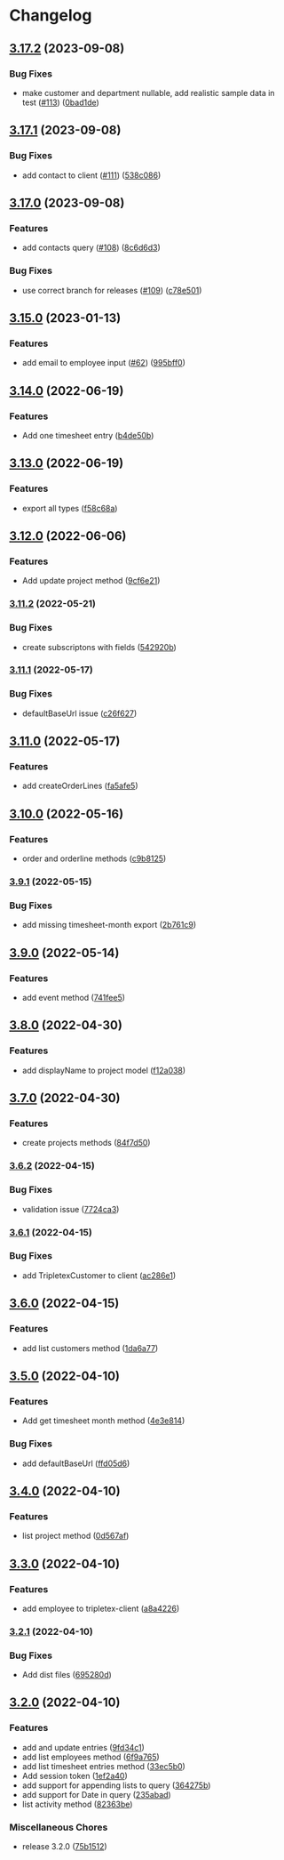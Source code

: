 # Changelog

## [3.17.2](https://github.com/bjerkio/tripletexjs/compare/v3.17.1...v3.17.2) (2023-09-08)


### Bug Fixes

* make customer and department nullable, add realistic sample data in test ([#113](https://github.com/bjerkio/tripletexjs/issues/113)) ([0bad1de](https://github.com/bjerkio/tripletexjs/commit/0bad1de771e6cb67c284c7dc13f763b5724fa2c4))

## [3.17.1](https://github.com/bjerkio/tripletexjs/compare/v3.17.0...v3.17.1) (2023-09-08)


### Bug Fixes

* add contact to client ([#111](https://github.com/bjerkio/tripletexjs/issues/111)) ([538c086](https://github.com/bjerkio/tripletexjs/commit/538c086a2d96b268b757dda1eaa62511232da1fa))

## [3.17.0](https://github.com/bjerkio/tripletexjs/compare/v3.16.0...v3.17.0) (2023-09-08)


### Features

* add contacts query ([#108](https://github.com/bjerkio/tripletexjs/issues/108)) ([8c6d6d3](https://github.com/bjerkio/tripletexjs/commit/8c6d6d3de4943aa2db36c1c1c68aa42195ad8a05))


### Bug Fixes

* use correct branch for releases ([#109](https://github.com/bjerkio/tripletexjs/issues/109)) ([c78e501](https://github.com/bjerkio/tripletexjs/commit/c78e5016434a5fd2a82f7c7fd7a91f790dda92e4))

## [3.15.0](https://github.com/bjerkio/tripletexjs/compare/v3.14.0...v3.15.0) (2023-01-13)


### Features

* add email to employee input ([#62](https://github.com/bjerkio/tripletexjs/issues/62)) ([995bff0](https://github.com/bjerkio/tripletexjs/commit/995bff00ea1d7ed396aaf6b69ad43ccb3a4cc30c))

## [3.14.0](https://github.com/bjerkio/tripletexjs/compare/v3.13.0...v3.14.0) (2022-06-19)


### Features

* Add one timesheet entry ([b4de50b](https://github.com/bjerkio/tripletexjs/commit/b4de50b39a2b718d5135e042e6ba32be6effaa14))

## [3.13.0](https://github.com/bjerkio/tripletexjs/compare/v3.12.0...v3.13.0) (2022-06-19)


### Features

* export all types ([f58c68a](https://github.com/bjerkio/tripletexjs/commit/f58c68a53e2b9e10fc99349cde39cfdd770878b8))

## [3.12.0](https://github.com/bjerkio/tripletexjs/compare/v3.11.2...v3.12.0) (2022-06-06)


### Features

* Add update project method ([9cf6e21](https://github.com/bjerkio/tripletexjs/commit/9cf6e21b8fb7b5a595d4fe239a31fad0fca6c3df))

### [3.11.2](https://github.com/bjerkio/tripletexjs/compare/v3.11.1...v3.11.2) (2022-05-21)


### Bug Fixes

* create subscriptons with fields ([542920b](https://github.com/bjerkio/tripletexjs/commit/542920b50fa27b461f4b398af8fd1a54d023f8b0))

### [3.11.1](https://github.com/bjerkio/tripletexjs/compare/v3.11.0...v3.11.1) (2022-05-17)


### Bug Fixes

* defaultBaseUrl issue ([c26f627](https://github.com/bjerkio/tripletexjs/commit/c26f6277472016c6a7129fd93a3574640a23c58a))

## [3.11.0](https://github.com/bjerkio/tripletexjs/compare/v3.10.0...v3.11.0) (2022-05-17)


### Features

* add createOrderLines ([fa5afe5](https://github.com/bjerkio/tripletexjs/commit/fa5afe5ebf592c79503d9a347aa16dd9ebbcb6a8))

## [3.10.0](https://github.com/bjerkio/tripletexjs/compare/v3.9.1...v3.10.0) (2022-05-16)


### Features

* order and orderline methods ([c9b8125](https://github.com/bjerkio/tripletexjs/commit/c9b812546c2d591a7ffba2f56ca525c3cf789903))

### [3.9.1](https://github.com/bjerkio/tripletexjs/compare/v3.9.0...v3.9.1) (2022-05-15)


### Bug Fixes

* add missing timesheet-month export ([2b761c9](https://github.com/bjerkio/tripletexjs/commit/2b761c919332bcdb0d948908a4b22c6d72e8be4d))

## [3.9.0](https://github.com/bjerkio/tripletexjs/compare/v3.8.0...v3.9.0) (2022-05-14)


### Features

* add event method ([741fee5](https://github.com/bjerkio/tripletexjs/commit/741fee55f6dd3e42cb53c277d205b33d122ac943))

## [3.8.0](https://github.com/bjerkio/tripletexjs/compare/v3.7.0...v3.8.0) (2022-04-30)


### Features

* add displayName to project model ([f12a038](https://github.com/bjerkio/tripletexjs/commit/f12a038a1c96901bd02a11d7906784586e207c55))

## [3.7.0](https://github.com/bjerkio/tripletexjs/compare/v3.6.2...v3.7.0) (2022-04-30)


### Features

* create projects methods ([84f7d50](https://github.com/bjerkio/tripletexjs/commit/84f7d505caafd565c220be0b588a8ff79cad39da))

### [3.6.2](https://github.com/bjerkio/tripletexjs/compare/v3.6.1...v3.6.2) (2022-04-15)


### Bug Fixes

* validation issue ([7724ca3](https://github.com/bjerkio/tripletexjs/commit/7724ca3269d46436bf0b8681eeb41868bbf029f7))

### [3.6.1](https://github.com/bjerkio/tripletexjs/compare/v3.6.0...v3.6.1) (2022-04-15)


### Bug Fixes

* add TripletexCustomer to client ([ac286e1](https://github.com/bjerkio/tripletexjs/commit/ac286e10a39f04e2b659aef51ca1ab652147fda7))

## [3.6.0](https://github.com/bjerkio/tripletexjs/compare/v3.5.0...v3.6.0) (2022-04-15)


### Features

* add list customers method ([1da6a77](https://github.com/bjerkio/tripletexjs/commit/1da6a775f2b0fabcbe8acd27e76d21b09debd9b4))

## [3.5.0](https://github.com/bjerkio/tripletexjs/compare/v3.4.0...v3.5.0) (2022-04-10)


### Features

* Add get timesheet month method ([4e3e814](https://github.com/bjerkio/tripletexjs/commit/4e3e8148c7e3fe64b3a42205bb9457bc33e7db39))


### Bug Fixes

* add defaultBaseUrl ([ffd05d6](https://github.com/bjerkio/tripletexjs/commit/ffd05d6b33deacc9f451bd5e1f5acf27b3ec57b1))

## [3.4.0](https://github.com/bjerkio/tripletexjs/compare/v3.3.0...v3.4.0) (2022-04-10)


### Features

* list project method ([0d567af](https://github.com/bjerkio/tripletexjs/commit/0d567af4eccd45fa05b36a645f16819a43ac1b22))

## [3.3.0](https://github.com/bjerkio/tripletexjs/compare/v3.2.1...v3.3.0) (2022-04-10)


### Features

* add employee to tripletex-client ([a8a4226](https://github.com/bjerkio/tripletexjs/commit/a8a4226957cc73fb33e209ce52219506e11beede))

### [3.2.1](https://github.com/bjerkio/tripletexjs/compare/v3.2.0...v3.2.1) (2022-04-10)


### Bug Fixes

* Add dist files ([695280d](https://github.com/bjerkio/tripletexjs/commit/695280d5928928edc2513c0854fdda9deb21989a))

## [3.2.0](https://github.com/bjerkio/tripletexjs/compare/v2.35.9...v3.2.0) (2022-04-10)


### Features

* add and update entries ([9fd34c1](https://github.com/bjerkio/tripletexjs/commit/9fd34c1db490aeba5fd026eee4d90be352ed8150))
* add list employees method ([6f9a765](https://github.com/bjerkio/tripletexjs/commit/6f9a765ded98a41cfbdf362693b5002b0bb299d4))
* add list timesheet entries method ([33ec5b0](https://github.com/bjerkio/tripletexjs/commit/33ec5b07eb01e3cca8c453940398abe4443cf7a3))
* Add session token ([1ef2a40](https://github.com/bjerkio/tripletexjs/commit/1ef2a406c9ed74ade50a50c58c476888b36d9ccc))
* add support for appending lists to query ([364275b](https://github.com/bjerkio/tripletexjs/commit/364275b9783bb4c103040d2581637ad7fb55b27c))
* add support for Date in query ([235abad](https://github.com/bjerkio/tripletexjs/commit/235abadc24dc2dc1ae3c0ac6f47136dd2c02e0eb))
* list activity method ([82363be](https://github.com/bjerkio/tripletexjs/commit/82363be4cbc4c96e9db7716ede80098f0f286243))


### Miscellaneous Chores

* release 3.2.0 ([75b1512](https://github.com/bjerkio/tripletexjs/commit/75b1512374187d9a4114c3e451add5c1d558602a))
